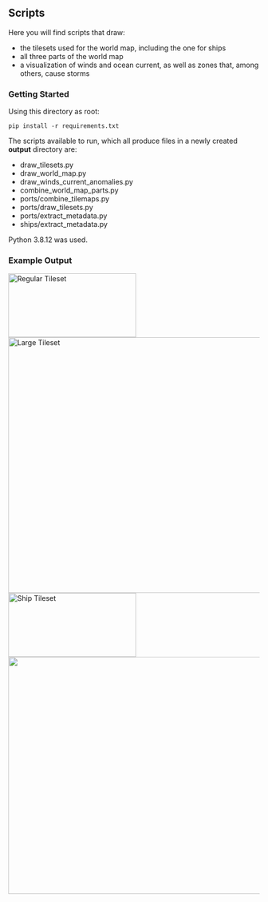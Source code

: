 ## Scripts

Here you will find scripts that draw:

- the tilesets used for the world map, including the one for ships
- all three parts of the world map
- a visualization of winds and ocean current, as well as zones that,
  among others, cause storms

### Getting Started

Using this directory as root:

    pip install -r requirements.txt

The scripts available to run, which all produce files in a newly created
**output** directory are:

- draw_tilesets.py
- draw_world_map.py
- draw_winds_current_anomalies.py
- combine_world_map_parts.py
- ports/combine_tilemaps.py
- ports/draw_tilesets.py
- ports/extract_metadata.py
- ships/extract_metadata.py

Python 3.8.12 was used.

### Example Output

<img width="256" height="128" alt="Regular Tileset" src="https://media.githubusercontent.com/media/JohanLi/uncharted-waters-2/readme-assets/regular-tileset.png">

<img width="512" height="512" alt="Large Tileset" src="https://media.githubusercontent.com/media/JohanLi/uncharted-waters-2/readme-assets/large-tileset.png">

<img width="256" height="128" alt="Ship Tileset" src="https://media.githubusercontent.com/media/JohanLi/uncharted-waters-2/readme-assets/ship-tileset.png">

<img width="950" height="475" src="https://media.githubusercontent.com/media/JohanLi/uncharted-waters-2/readme-assets/world-map.png">
